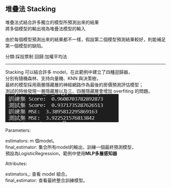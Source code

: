 ## 堆疊法 Stacking

堆疊法式結合許多獨立的模型所預測出來的結果<br>
將多個模型的輸出視為堆疊法模型的輸入<br>

由於每個模型預測出來的結果都不一樣，假設第二個模型預測結果較好，則能補足第一個模型的缺陷。<br>

分類:採投票制  回歸:加權平均法

---

Stacking 可以結合許多 model，在此範例中建立了四種迴歸器，<br>
分別有隨機森林、支持向量機、KNN 與決策樹，<br>
最終的模型採用兩層隱藏層的神經網路作為最後的房價預測評估模型；<br>
測試的時候發現一層隱藏層以及三、四層隱藏層會增加 overfiting 的問題。<br>
![image](stacking_result.jpg)

Parameters:

estimators: m 個model。<br>
final_estimator: 集合所有model的輸出，訓練一個最終預測模型，<br>
預設為LogisticRegression，範例中使用**MLP多層感知器**

Attributes:

estimators_: 查看 model 組合。<br>
final_estimator: 查看最終整合訓練模型。
